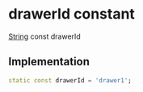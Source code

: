 


# drawerId constant






[String](https://api.flutter.dev/flutter/dart-core/String-class.html) const drawerId
  







## Implementation

```dart
static const drawerId = 'drawer1';


```








